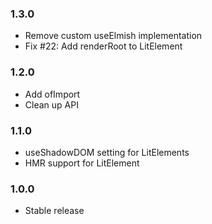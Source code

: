 ### 1.3.0

* Remove custom useElmish implementation
* Fix #22: Add renderRoot to LitElement

### 1.2.0

* Add ofImport
* Clean up API

### 1.1.0

* useShadowDOM setting for LitElements
* HMR support for LitElement

### 1.0.0

* Stable release
